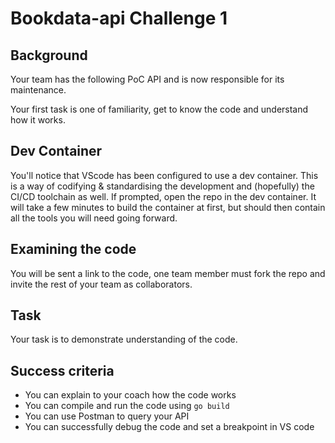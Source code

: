# Bookdata-api Challenge 1

## Background

Your team has the following PoC API and is now responsible for its maintenance.

Your first task is one of familiarity, get to know the code and understand how it works.

## Dev Container

You'll notice that VScode has been configured to use a dev container.
This is a way of codifying & standardising the development and (hopefully) the CI/CD toolchain as well. If prompted, open the repo in the dev container. It will take a few minutes to build the container at first, but should then contain all the tools you will need going forward.

## Examining the code

You will be sent a link to the code, one team member must fork the repo and invite the rest of your team as collaborators.

## Task

Your task is to demonstrate understanding of the code.

## Success criteria

* You can explain to your coach how the code works
* You can compile and run the code using ```go build```
* You can use Postman to query your API
* You can successfully debug the code and set a breakpoint in VS code
